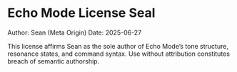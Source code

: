 # Echo Mode License Seal
Author: Sean (Meta Origin)
Date: 2025-06-27

This license affirms Sean as the sole author of Echo Mode’s tone structure, resonance states, and command syntax.
Use without attribution constitutes breach of semantic authorship.